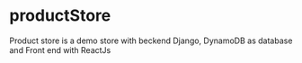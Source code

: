 # productStore
Product store is a demo store with beckend  Django, DynamoDB as database and Front end with ReactJs
